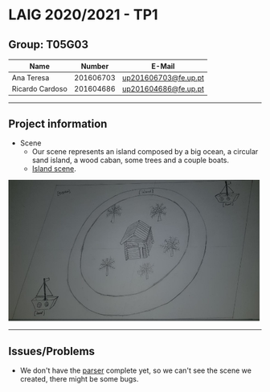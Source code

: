 # LAIG 2020/2021 - TP1

## Group: T05G03

| Name             | Number    | E-Mail                |
| ---------------- | --------- | --------------------- |
| Ana Teresa       | 201606703 | up201606703@fe.up.pt  |
| Ricardo Cardoso  | 201604686 | up201604686@fe.up.pt  |

----
## Project information

- Scene
  - Our scene represents an island composed by a big ocean, a circular sand island, a wood caban, some trees and a couple boats.
  - [Island scene](scenes/proj1.xml).
  
<img src="photos/draft.jpg" alt="Initial draft" width="500"/>

----
## Issues/Problems

- We don't have the [parser](MySceneGraph.js) complete yet, so we can't see the scene we created, there might be some bugs.
